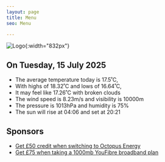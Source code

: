 ```yaml
---
layout: page
title: Menu
seo: Menu

---
```


![Logo](/images/logo.jpg){:width="832px"}

<!-- weather_marker starts -->
## On Tuesday, 15 July 2025

- The average temperature today is 17.5˚C,
- With highs of 18.32˚C and lows of 16.64˚C,
- It may feel like 17.26˚C with broken clouds
- The wind speed is 8.23m/s and visibility is 10000m
- The pressure is 1013hPa and humidity is 75%
- The sun will rise at 04:06 and set at 20:21

<!-- weather_marker ends -->

## Sponsors

- [Get £50 credit when switching to Octopus Energy](https://bit.ly/3oD1nnS)
- [Get £75 when taking a 1000mb YouFibre broadband plan](https://aklam.io/91zWhU?)
